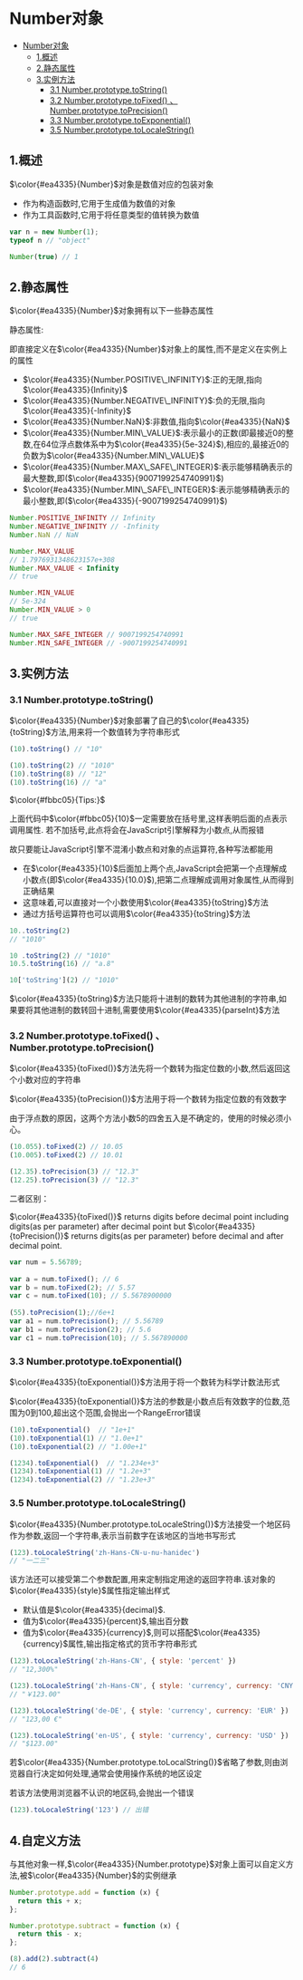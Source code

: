 # Number对象

- [Number对象](#number对象)
  - [1.概述](#1概述)
  - [2.静态属性](#2静态属性)
  - [3.实例方法](#3实例方法)
    - [3.1 Number.prototype.toString()](#31-numberprototypetostring)
    - [3.2 Number.prototype.toFixed() 、Number.prototype.toPrecision()](#32-numberprototypetofixed-numberprototypetoprecision)
    - [3.3 Number.prototype.toExponential()](#33-numberprototypetoexponential)
    - [3.5 Number.prototype.toLocaleString()](#35-numberprototypetolocalestring)

## 1.概述

$\color{#ea4335}{Number}$对象是数值对应的包装对象

- 作为构造函数时,它用于生成值为数值的对象
- 作为工具函数时,它用于将任意类型的值转换为数值

```js
var n = new Number(1);
typeof n // "object"

Number(true) // 1
```

## 2.静态属性

$\color{#ea4335}{Number}$对象拥有以下一些静态属性

静态属性:

即直接定义在$\color{#ea4335}{Number}$对象上的属性,而不是定义在实例上的属性

- $\color{#ea4335}{Number.POSITIVE\_INFINITY}$:正的无限,指向$\color{#ea4335}{Infinity}$
- $\color{#ea4335}{Number.NEGATIVE\_INFINITY}$:负的无限,指向$\color{#ea4335}{-Infinity}$
- $\color{#ea4335}{Number.NaN}$:非数值,指向$\color{#ea4335}{NaN}$
- $\color{#ea4335}{Number.MIN\_VALUE}$:表示最小的正数(即最接近0的整数,在64位浮点数体系中为$\color{#ea4335}{5e-324}$),相应的,最接近0的负数为$\color{#ea4335}{Number.MIN\_VALUE}$
- $\color{#ea4335}{Number.MAX\_SAFE\_INTEGER}$:表示能够精确表示的最大整数,即($\color{#ea4335}{9007199254740991}$)
- $\color{#ea4335}{Number.MIN\_SAFE\_INTEGER}$:表示能够精确表示的最小整数,即($\color{#ea4335}{-9007199254740991}$)

```js
Number.POSITIVE_INFINITY // Infinity
Number.NEGATIVE_INFINITY // -Infinity
Number.NaN // NaN

Number.MAX_VALUE
// 1.7976931348623157e+308
Number.MAX_VALUE < Infinity
// true

Number.MIN_VALUE
// 5e-324
Number.MIN_VALUE > 0
// true

Number.MAX_SAFE_INTEGER // 9007199254740991
Number.MIN_SAFE_INTEGER // -9007199254740991
```

## 3.实例方法

### 3.1 Number.prototype.toString()

$\color{#ea4335}{Number}$对象部署了自己的$\color{#ea4335}{toString}$方法,用来将一个数值转为字符串形式

```js
(10).toString() // "10"

(10).toString(2) // "1010"
(10).toString(8) // "12"
(10).toString(16) // "a"
```

$\color{#fbbc05}{Tips:}$

上面代码中$\color{#fbbc05}{10}$一定需要放在括号里,这样表明后面的点表示调用属性. 若不加括号,此点将会在JavaScript引擎解释为小数点,从而报错

故只要能让JavaScript引擎不混淆小数点和对象的点运算符,各种写法都能用

- 在$\color{#ea4335}{10}$后面加上两个点,JavaScript会把第一个点理解成小数点(即$\color{#ea4335}{10.0}$),把第二点理解成调用对象属性,从而得到正确结果
- 这意味着,可以直接对一个小数使用$\color{#ea4335}{toString}$方法
- 通过方括号运算符也可以调用$\color{#ea4335}{toString}$方法

```js
10..toString(2)
// "1010"

10 .toString(2) // "1010"
10.5.toString(16) // "a.8"

10['toString'](2) // "1010"
```

$\color{#ea4335}{toString}$方法只能将十进制的数转为其他进制的字符串,如果要将其他进制的数转回十进制,需要使用$\color{#ea4335}{parseInt}$方法

### 3.2 Number.prototype.toFixed() 、Number.prototype.toPrecision()

$\color{#ea4335}{toFixed()}$方法先将一个数转为指定位数的小数,然后返回这个小数对应的字符串

$\color{#ea4335}{toPrecision()}$方法用于将一个数转为指定位数的有效数字

由于浮点数的原因，这两个方法小数5的四舍五入是不确定的，使用的时候必须小心。

```js
(10.055).toFixed(2) // 10.05
(10.005).toFixed(2) // 10.01

(12.35).toPrecision(3) // "12.3"
(12.25).toPrecision(3) // "12.3"
```

二者区别：

$\color{#ea4335}{toFixed()}$ returns digits before decimal point including digits(as per parameter) after decimal point but $\color{#ea4335}{toPrecision()}$ returns digits(as per parameter) before decimal and after decimal point.

```js
var num = 5.56789;  
   
var a = num.toFixed(); // 6  
var b = num.toFixed(2); // 5.57  
var c = num.toFixed(10); // 5.5678900000  
  
(55).toPrecision(1);//6e+1
var a1 = num.toPrecision(); // 5.56789  
var b1 = num.toPrecision(2); // 5.6  
var c1 = num.toPrecision(10); // 5.567890000  
```

### 3.3 Number.prototype.toExponential()

$\color{#ea4335}{toExponential()}$方法用于将一个数转为科学计数法形式

$\color{#ea4335}{toExponential()}$方法的参数是小数点后有效数字的位数,范围为0到100,超出这个范围,会抛出一个RangeError错误

```js
(10).toExponential()  // "1e+1"
(10).toExponential(1) // "1.0e+1"
(10).toExponential(2) // "1.00e+1"

(1234).toExponential()  // "1.234e+3"
(1234).toExponential(1) // "1.2e+3"
(1234).toExponential(2) // "1.23e+3"
```

### 3.5 Number.prototype.toLocaleString()

$\color{#ea4335}{Number.prototype.toLocaleString()}$方法接受一个地区码作为参数,返回一个字符串,表示当前数字在该地区的当地书写形式

```js
(123).toLocaleString('zh-Hans-CN-u-nu-hanidec')
// "一二三"
```

该方法还可以接受第二个参数配置,用来定制指定用途的返回字符串.该对象的$\color{#ea4335}{style}$属性指定输出样式

- 默认值是$\color{#ea4335}{decimal}$.
- 值为$\color{#ea4335}{percent}$,输出百分数
- 值为$\color{#ea4335}{currency}$,则可以搭配$\color{#ea4335}{currency}$属性,输出指定格式的货币字符串形式

```js
(123).toLocaleString('zh-Hans-CN', { style: 'percent' })
// "12,300%"

(123).toLocaleString('zh-Hans-CN', { style: 'currency', currency: 'CNY' })
// "￥123.00"

(123).toLocaleString('de-DE', { style: 'currency', currency: 'EUR' })
// "123,00 €"

(123).toLocaleString('en-US', { style: 'currency', currency: 'USD' })
// "$123.00"
```

若$\color{#ea4335}{Number.prototype.toLocalString()}$省略了参数,则由浏览器自行决定如何处理,通常会使用操作系统的地区设定

若该方法使用浏览器不认识的地区码,会抛出一个错误

```js
(123).toLocaleString('123') // 出错
```

## 4.自定义方法

与其他对象一样,$\color{#ea4335}{Number.prototype}$对象上面可以自定义方法,被$\color{#ea4335}{Number}$的实例继承

```js
Number.prototype.add = function (x) {
  return this + x;
};

Number.prototype.subtract = function (x) {
  return this - x;
};

(8).add(2).subtract(4)
// 6
```
